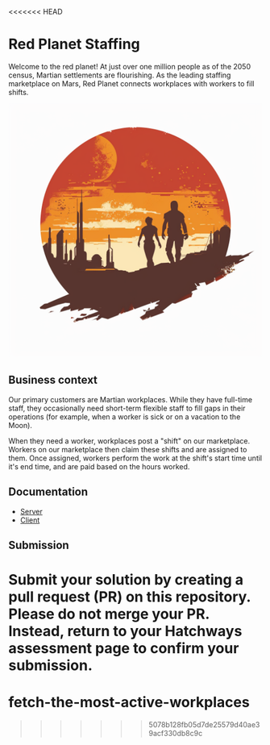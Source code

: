 <<<<<<< HEAD
# Red Planet Staffing

Welcome to the red planet! At just over one million people as of the 2050 census, Martian settlements are flourishing. As the leading staffing marketplace on Mars, Red Planet connects workplaces with workers to fill shifts.

![Red Planet Staffing](./assets/red-planet.webp)

## Business context

Our primary customers are Martian workplaces. While they have full-time staff, they occasionally need short-term flexible staff to fill gaps in their operations (for example, when a worker is sick or on a vacation to the Moon).

When they need a worker, workplaces post a "shift" on our marketplace. Workers on our marketplace then claim these shifts and are assigned to them. Once assigned, workers perform the work at the shift's start time until it's end time, and are paid based on the hours worked.

## Documentation

- [Server](./server/README.md)
- [Client](./client/README.md)

## Submission

Submit your solution by creating a pull request (PR) on this repository. Please **do not** merge your PR. Instead, return to your Hatchways assessment page to confirm your submission.
=======
# fetch-the-most-active-workplaces
>>>>>>> 5078b128fb05d7de25579d40ae39acf330db8c9c
